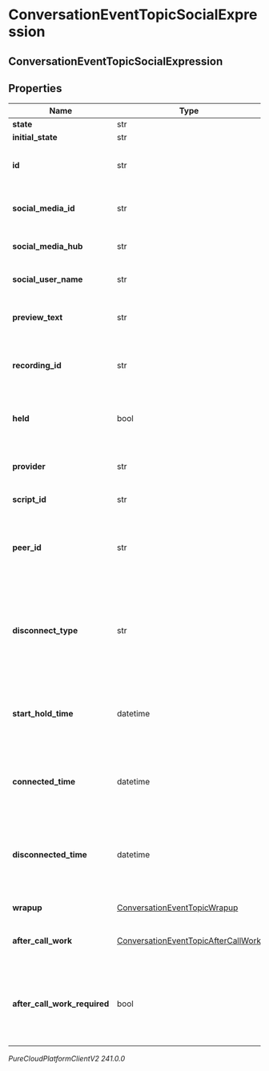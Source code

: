 # ConversationEventTopicSocialExpression

## ConversationEventTopicSocialExpression

## Properties

|Name | Type | Description | Notes|
|------------ | ------------- | ------------- | -------------|
| **state** | str |  | [optional] |
| **initial_state** | str |  | [optional] |
| **id** | str | A globally unique identifier for this communication. | [optional] |
| **social_media_id** | str | A globally unique identifier for the social media. | [optional] |
| **social_media_hub** | str | The social network of the communication | [optional] |
| **social_user_name** | str | The social media user name of the communication | [optional] |
| **preview_text** | str | The text preview of the communication contents | [optional] |
| **recording_id** | str | A globally unique identifier for the recording associated with this chat. | [optional] |
| **held** | bool | True if this call is held and the person on this side hears silence. | [optional] |
| **provider** | str | The source provider of the social expression. | [optional] |
| **script_id** | str | The UUID of the script to use. | [optional] |
| **peer_id** | str | The id of the peer communication corresponding to a matching leg for this communication. | [optional] |
| **disconnect_type** | str | System defined string indicating what caused the communication to disconnect. Will be null until the communication disconnects. | [optional] |
| **start_hold_time** | datetime | The timestamp the chat was placed on hold in the cloud clock if the chat is currently on hold. | [optional] |
| **connected_time** | datetime | The timestamp when this communication was connected in the cloud clock. | [optional] |
| **disconnected_time** | datetime | The timestamp when this communication disconnected from the conversation in the provider clock. | [optional] |
| **wrapup** | [ConversationEventTopicWrapup](ConversationEventTopicWrapup) | Call wrap up or disposition data. | [optional] |
| **after_call_work** | [ConversationEventTopicAfterCallWork](ConversationEventTopicAfterCallWork) | A communication&#39;s after-call work data. | [optional] |
| **after_call_work_required** | bool | Indicates if after-call is required for a communication. Only used when the ACW Setting is Agent Requested. | [optional] |



_PureCloudPlatformClientV2 241.0.0_
